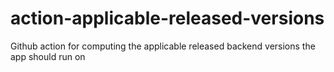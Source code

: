 # action-applicable-released-versions

Github action for computing the applicable released backend versions the app should run on
